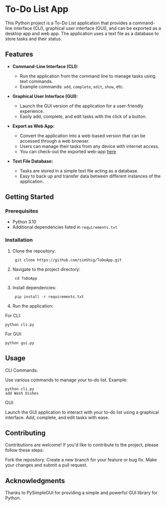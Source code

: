 # To-Do List App

This Python project is a To-Do List application that provides a command-line interface (CLI), graphical user interface (GUI), and can be exported as a desktop app and web app.
The application uses a text file as a database to store tasks and their status.

## Features

- **Command-Line Interface (CLI):**
  - Run the application from the command line to manage tasks using text commands.
  - Example commands: `add`, `complete`, `edit`, `show`, etc.

- **Graphical User Interface (GUI):**
  - Launch the GUI version of the application for a user-friendly experience.
  - Easily add, complete, and edit tasks with the click of a button.

- **Export as Web App:**
  - Convert the application into a web-based version that can be accessed through a web browser.
  - Users can manage their tasks from any device with internet access.
  - You can check-out the exported web-app [here](https://simshigtodoweb.streamlit.app/)

- **Text File Database:**
  - Tasks are stored in a simple text file acting as a database.
  - Easy to back up and transfer data between different instances of the application.

## Getting Started

### Prerequisites

- Python 3.10
- Additional dependencies listed in `requirements.txt`

### Installation

1. Clone the repository:

        git clone https://github.com/simShig/ToDoApp.git

2. Navigate to the project directory:

        cd ToDoApp
3. Install dependencies:

        pip install -r requirements.txt
4. Run the application:

For CLI:

    python cli.py
For GUI:

    python gui.py
## Usage
CLI Commands:

Use various commands to manage your to-do list.
Example: 
    
    python cli.py 
    add Wash Dishes

GUI:

Launch the GUI application to interact with your to-do list using a graphical interface.
Add, complete, and edit tasks with ease.

## Contributing
Contributions are welcome! If you'd like to contribute to the project, please follow these steps:

Fork the repository.
Create a new branch for your feature or bug fix.
Make your changes and submit a pull request.


## Acknowledgments
Thanks to PySimpleGUI for providing a simple and powerful GUI library for Python.
